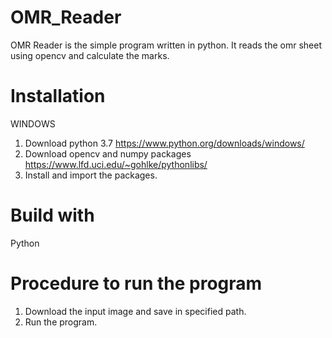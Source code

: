 # OMR_Reader
OMR Reader is the simple program written in python. It reads the omr sheet using opencv and calculate the marks.

# Installation

WINDOWS
1. Download python 3.7 https://www.python.org/downloads/windows/ 
2. Download opencv and numpy packages https://www.lfd.uci.edu/~gohlke/pythonlibs/
3. Install and import the packages.

# Build with
Python

# Procedure to run the program
1. Download the input image and save in specified path.
2. Run the program.
